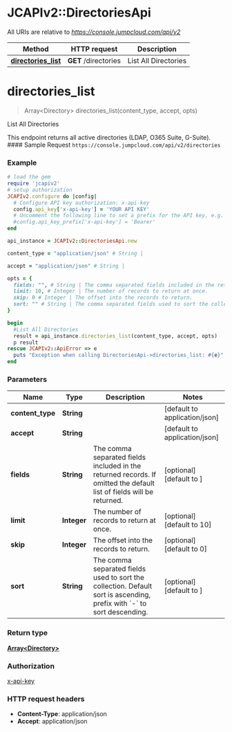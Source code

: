 # JCAPIv2::DirectoriesApi

All URIs are relative to *https://console.jumpcloud.com/api/v2*

Method | HTTP request | Description
------------- | ------------- | -------------
[**directories_list**](DirectoriesApi.md#directories_list) | **GET** /directories | List All Directories


# **directories_list**
> Array&lt;Directory&gt; directories_list(content_type, accept, opts)

List All Directories

This endpoint returns all active directories (LDAP, O365 Suite, G-Suite).  #### Sample Request ``` https://console.jumpcloud.com/api/v2/directories ```

### Example
```ruby
# load the gem
require 'jcapiv2'
# setup authorization
JCAPIv2.configure do |config|
  # Configure API key authorization: x-api-key
  config.api_key['x-api-key'] = 'YOUR API KEY'
  # Uncomment the following line to set a prefix for the API key, e.g. 'Bearer' (defaults to nil)
  #config.api_key_prefix['x-api-key'] = 'Bearer'
end

api_instance = JCAPIv2::DirectoriesApi.new

content_type = "application/json" # String | 

accept = "application/json" # String | 

opts = { 
  fields: "", # String | The comma separated fields included in the returned records. If omitted the default list of fields will be returned. 
  limit: 10, # Integer | The number of records to return at once.
  skip: 0 # Integer | The offset into the records to return.
  sort: "" # String | The comma separated fields used to sort the collection. Default sort is ascending, prefix with `-` to sort descending. 
}

begin
  #List All Directories
  result = api_instance.directories_list(content_type, accept, opts)
  p result
rescue JCAPIv2::ApiError => e
  puts "Exception when calling DirectoriesApi->directories_list: #{e}"
end
```

### Parameters

Name | Type | Description  | Notes
------------- | ------------- | ------------- | -------------
 **content_type** | **String**|  | [default to application/json]
 **accept** | **String**|  | [default to application/json]
 **fields** | **String**| The comma separated fields included in the returned records. If omitted the default list of fields will be returned.  | [optional] [default to ]
 **limit** | **Integer**| The number of records to return at once. | [optional] [default to 10]
 **skip** | **Integer**| The offset into the records to return. | [optional] [default to 0]
 **sort** | **String**| The comma separated fields used to sort the collection. Default sort is ascending, prefix with &#x60;-&#x60; to sort descending.  | [optional] [default to ]

### Return type

[**Array&lt;Directory&gt;**](Directory.md)

### Authorization

[x-api-key](../README.md#x-api-key)

### HTTP request headers

 - **Content-Type**: application/json
 - **Accept**: application/json



